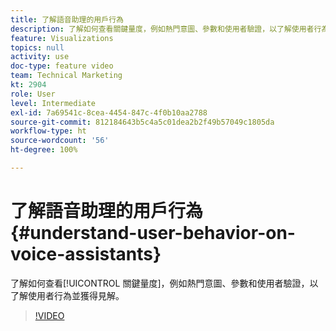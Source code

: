```yaml
---
title: 了解語音助理的用戶行為
description: 了解如何查看關鍵量度，例如熱門意圖、參數和使用者驗證，以了解使用者行為並獲得見解。
feature: Visualizations
topics: null
activity: use
doc-type: feature video
team: Technical Marketing
kt: 2904
role: User
level: Intermediate
exl-id: 7a69541c-8cea-4454-847c-4f0b10aa2788
source-git-commit: 812184643b5c4a5c01dea2b2f49b57049c1805da
workflow-type: ht
source-wordcount: '56'
ht-degree: 100%

---
```


# 了解語音助理的用戶行為 {#understand-user-behavior-on-voice-assistants}

了解如何查看[!UICONTROL 關鍵量度]，例如熱門意圖、參數和使用者驗證，以了解使用者行為並獲得見解。

>[!VIDEO](https://video.tv.adobe.com/v/27227/?quality=12&learn=on)
